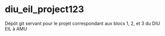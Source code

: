 # diu_eil_project123
Dépôt git servant pour le projet correspondant aux blocs 1, 2, et 3 du DIU EIL à AMU
